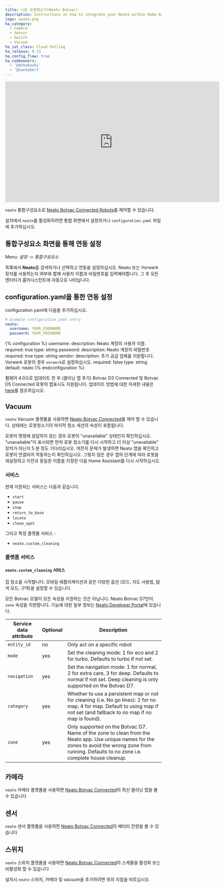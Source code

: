 ```yaml
---
title: 니토 로봇청소기(Neato Botvac)
description: Instructions on how to integrate your Neato within Home Assistant.
logo: neato.png
ha_category:
  - Camera
  - Sensor
  - Switch
  - Vacuum
ha_iot_class: Cloud Polling
ha_release: 0.33
ha_config_flow: true
ha_codeowners:
  - '@dshokouhi'
  - '@Santobert'
---
```


<iframe width="690" height="388" src="https://www.youtube.com/embed/E7du1zlmotg" frameborder="0" allow="accelerometer; autoplay; encrypted-media; gyroscope; picture-in-picture" allowfullscreen></iframe>

`neato` 통합구성요소로 [Neato Botvac Connected Robots](https://www.neatorobotics.com/robot-vacuum/botvac-connected-series/)를 제어할 수 있습니다.

설치에서 `neato`를 활성화하려면 통합 화면에서 설정하거나 `configuration.yaml` 파일에 추가하십시오.

## 통합구성요소 화면을 통해 연동 설정

Menu: *설정* -> *통합구성요소*

목록에서 **Neato**를 검색하거나 선택하고 연동을 설정하십시오. Neato 또는 Vorwerk 장치를 사용하는지 여부와 함께 사용자 이름과 비밀번호를 입력해야합니다.
그 후 모든 엔티티가 홈어시스턴트에 자동으로 나타납니다.

## configuration.yaml을 통한 연동 설정 

configuration.yaml에 다음을 추가하십시오.

```yaml
# Example configuration.yaml entry
neato:
  username: YOUR_USERNAME
  password: YOUR_PASSWORD
```

{% configuration %}
username:
  description: Neato 계정의 사용자 이름.
  required: true
  type: string
password:
  description: Neato 계정의 비밀번호
  required: true
  type: string
vendor:
  description: 추가 공급 업체를 지원합니다. Vorwerk 로봇의 경우 `vorwerk`로 설정하십시오.
  required: false
  type: string
  default: neato
{% endconfiguration %}

<div class='note'>

펌웨어 4.0으로 업데이트 한 후 (클리닝 맵 추가) Botvac D3 Connected 및 Botvac D5 Connected 로봇의 맵표시도 지원됩니다. 업데이트 방법에 대한 자세한 내용은 [here](https://support.neatorobotics.com/hc/en-us/articles/115004320694-Software-Update-4-0-for-Neato-Botvac-Connected-D3-D5-)를 참조하십시오.

</div>

## Vacuum

`neato` Vacuum 플랫폼을 사용하면 [Neato Botvac Connected](https://www.neatorobotics.com/robot-vacuum/botvac-connected-series/)를 제어 할 수 있습니다. 상태에는 로봇청소기의 마지막 청소 세션의 속성이 포함됩니다.

<div class='note'>
로봇이 명령에 응답하지 않는 경우 로봇이 "unavailable" 상태인지 확인하십시오. "unavailable"이 표시되면 먼저 로봇 청소기를 다시 시작하고 더 이상 "unavailable" 장치가 아닌지 5 분 정도 기다리십시오. 여전히 문제가 발생하면 Neato 앱을 확인하고 로봇이 연결되어 작동하는지 확인하십시오. 그렇지 않은 경우 앱의 단계에 따라 로봇을 재설정하고 이전과 동일한 이름을 지정한 다음 Home Assistant를 다시 시작하십시오.
</div>

### 서비스

현재 지원되는 서비스는 다음과 같습니다.

- `start`
- `pause`
- `stop`
- `return_to_base`
- `locate`
- `clean_spot`

그리고 특정 플랫폼 서비스 :

- `neato.custom_cleaning`

### 플랫폼 서비스

#### `neato.custom_cleaning` 서비스

집 청소를 시작합니다. 모바일 애플리케이션과 같은 다양한 옵션 (모드, 지도 사용법, 탐색 모드, 구역)을 설정할 수 있습니다.

<div class='note'>

모든 Botvac 모델이 모든 속성을 지원하는 것은 아닙니다. Neato Botvac D7만이 `zone` 속성을 지원합니다.
기능에 대한 일부 정보는 [Neato Developer Portal](https://developers.neatorobotics.com/api/robot-remote-protocol/housecleaning)에 있습니다.

</div>

| Service data attribute | Optional | Description                                                                                                                                                                   |
| ---------------------- | -------- | ----------------------------------------------------------------------------------------------------------------------------------------------------------------------------- |
| `entity_id`            | no       | Only act on a specific robot                                                                                                                                                  |
| `mode`                 | yes      | Set the cleaning mode: 1 for eco and 2 for turbo. Defaults to turbo if not set.                                                                                               |
| `navigation`           | yes      | Set the navigation mode: 1 for normal, 2 for extra care, 3 for deep. Defaults to normal if not set. Deep cleaning is only supported on the Botvac D7.                                                                           |
| `category`             | yes      | Whether to use a persistent map or not for cleaning (i.e. No go lines): 2 for no map, 4 for map. Default to using map if not set (and fallback to no map if no map is found). |
| `zone`                 | yes      | Only supported on the Botvac D7. Name of the zone to clean from the Neato app. Use unique names for the zones to avoid the wrong zone from running. Defaults to no zone i.e. complete house cleanup.                                                                  |


## 카메라

`neato` 카메라 플랫폼을 사용하면 [Neato Botvac Connected](https://www.neatorobotics.com/robot-vacuum/botvac-connected-series/botvac-connected/)의 최신 클리닝 맵을 볼 수 있습니다 

## 센서

`neato` 센서 플랫폼을 사용하면 [Neato Botvac Connected](https://www.neatorobotics.com/robot-vacuum/botvac-connected-series/botvac-connected/)의 배터리 잔량을 볼 수 있습니다

## 스위치

`neato` 스위치 플랫폼을 사용하면 [Neato Botvac Connected](https://www.neatorobotics.com/robot-vacuum/botvac-connected-series/botvac-connected/)의 스케줄을 활성화 또는 비활성화 할 수 있습니다

설치시 `neato` 스위치, 카메라 및 vacuum을 추가하려면 위의 지침을 따르십시오.